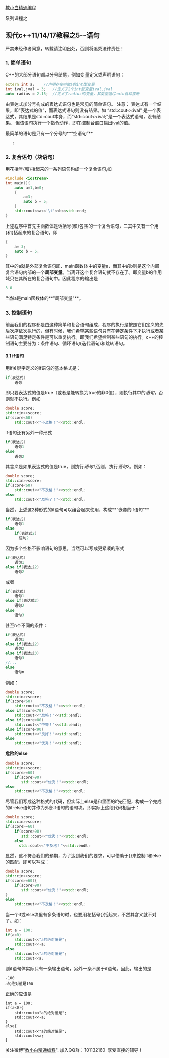 [教小白精通编程](http://xuepro.xcguan.net)

系列课程之

##  现代c++11/14/17教程之5--语句

 严禁未经作者同意，转载请注明出处，否则将追究法律责任！

### 1. 简单语句

C++的大部分语句都以分号结尾，例如变量定义或声明语句：
```cpp 
extern int a;    //声明存在叫做a的int型变量
int ival,jval = 3;   //定义了2个int型变量ival,jval
auto radius = 2.15;  //定义了radius的变量，其类型通过auto自动推断
```
由表达式加分号构成的表达式语句也是常见的简单语句。 注意： 表达式有一个结果，即“表达式的值”，而表达式语句则没有结果。如
“std::cout<<ival" 是一个表达式，其结果是std::cout本身，而“std::cout<<ival;"是一个表达式语句，没有结果。
但该语句执行一个指令动作，即在控制台窗口输出ival的值。

最简单的语句是只有一个分号的**“空语句”**
```cpp
   ;
```

### 2. 复合语句（块语句）
用花括号{和}括起来的一系列语句构成一个复合语句,如

```cpp
#include <iostream>
int main(){
    auto a=1,b=0;
    {
        a=3;
        auto b = 5;        
    }
    std::cout<<a<<'\t'<<b<<std::end;
}
```

上述程序中首先主函数体是话括号{和}包围的一个复合语句，二其中又有一个用{和}括起来的复合语句，即

```cpp
{
    a= 3;
    auto b = 5;
}
```

其中的a就是外部复合语句即、main函数体中的变量a，而其中的b则是这个内部复合语句内部的一个**局部变量**。当离开这个复合语句就不存在了。即变量b的作用域只在其所在的复合语句中。因此程序的输出是

```cpp
3 0
```

当然a是main函数体的**"局部变量"**。

### 3. 控制语句

前面我们的程序都是由这种简单和复合语句组成，程序的执行是按照它们定义的先后次序依次执行的，但有时候，我们希望某些语句只有在特定条件下才执行或者某些语句满足特定条件是可以重复执行。即我们希望控制某些语句的执行。c++的控制语句主要分为：条件语句、循环语句(迭代语句)和跳转语句。

#### 3.1 if语句

用if关键字定义的if语句的基本格式是：

```cpp
if(表达式)
    语句
```

即只要表达式的值是true（或者是能转换为true的非0值），则执行其中的*语句*，否则就不执行。例如

```cpp
double score;
std::cin>>score;
if(score<60)
    std::cout<<"不及格！"<<std::endl;

```



if语句还有另外一种形式

```cpp
if(表达式)
    语句1
else 
    语句2
```

其含义是如果表达式的值是true，则执行*语句1*,否则，执行*语句2*。例如：

```cpp
double score;
std::cin>>score;
if(score<60)
    std::cout<<"不及格！"<<std::endl;
else 
    std::cout<<"及格了！"<<std::endl;
```

当然，上述这2种形式的if语句可以组合起来使用，构成**“嵌套的if语句”**

```cpp
if(表达式)
    语句1
else 
    if(表达式2)
      语句2
```

因为多个空格不影响语句的意思，当然可以写成更紧凑的形式

```cpp
if(表达式)
    语句1
else if(表达式2)
    语句2
```



或者

```cpp
if(表达式)
    语句1
else if(表达式2)
    语句2
else
    语句3
```

甚至n个不同的条件：

```cpp
if(表达式)
    语句1
else if(表达式2)
    语句2
else if(表达式3)
    语句3
//...    
else
    语句n
```

例如：

```cpp
double score;
std::cin>>score;
if(score<60)
    std::cout<<"不及格！"<<std::endl;
else if(score<70)
    std::cout<<"及格！"<<std::endl;
else if(score<80)
    std::cout<<"中等！"<<std::endl;
else if(score<90)
    std::cout<<"良好！"<<std::endl;
else 
    std::cout<<"优秀！"<<std::endl;
```

**危险的else**

```cpp
double score;
std::cin>>score;
if(score>=60)
    if(score>90)
       std::cout<<"优秀！"<<std::endl;
else 
    std::cout<<"不及格！"<<std::endl;
```

尽管我们写成这种格式的代码，但实际上else是和里面的if先匹配，构成一个完成的if-else语句并作为外部if语句的语句块。即实际上这段代码相当于：

```cpp
double score;
std::cin>>score;
if(score>=60)
    if(score>90)
       std::cout<<"优秀！"<<std::endl;
    else 
      std::cout<<"不及格！"<<std::endl;
```

显然，这不符合我们的预期，为了达到我们的要求，可以借助于{}来控制if和else的匹配，即可以写成：

```cpp
double score;
std::cin>>score;
if(score>=60){
    if(score>90)
       std::cout<<"优秀！"<<std::endl;
}
else 
    std::cout<<"不及格！"<<std::endl;
```

当一个if或else块里有多条语句时，也要用花括号{}括起来，不然其含义就不对了。如：

```cpp
int a = 100;
if(a<0)
    std::cout<<"a的绝对值是";
    std::cout<<-a;
else
    std::cout<<"a的绝对值是";
    std::cout<<a;
```

则if语句体实际只有一条输出语句，另外一条不属于if语句。因此，输出的是

```cppp
-100
a的绝对值是100
```

正确的应该是

```cppp
int a = 100;
if(a<0){
    std::cout<<"a的绝对值是";
    std::cout<<-a;
}
else{
    std::cout<<"a的绝对值是";
    std::cout<<a;
}
```







关注微博"[教小白精通编程](https://weibo.com/6196175626/profile?topnav=1&wvr=6)".  加入QQ群：101132160 ​​​ 享受直接的辅导！
